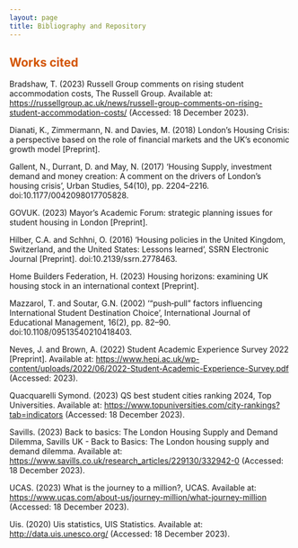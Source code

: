 ```yaml
---
layout: page
title: Bibliography and Repository
---
```

## <span style="color: #D35400 ;">Works cited</span>
Bradshaw, T. (2023) Russell Group comments on rising student accommodation costs, The Russell Group. Available at: https://russellgroup.ac.uk/news/russell-group-comments-on-rising-student-accommodation-costs/ (Accessed: 18 December 2023).

Dianati, K., Zimmermann, N. and Davies, M. (2018) London’s Housing Crisis: a perspective based on the role of financial markets and the UK’s economic growth model [Preprint]. 

Gallent, N., Durrant, D. and May, N. (2017) ‘Housing Supply, investment demand and money creation: A comment on the drivers of London’s housing crisis’, Urban Studies, 54(10), pp. 2204–2216. doi:10.1177/0042098017705828. 

GOVUK. (2023) Mayor’s Academic Forum: strategic planning issues for student housing in London [Preprint]. 

Hilber, C.A. and Schhni, O. (2016) ‘Housing policies in the United Kingdom, Switzerland, and the United States: Lessons learned’, SSRN Electronic Journal [Preprint]. doi:10.2139/ssrn.2778463. 

Home Builders Federation, H. (2023) Housing horizons: examining UK housing stock in an international context [Preprint]. 

Mazzarol, T. and Soutar, G.N. (2002) ‘“push‐pull” factors influencing International Student Destination Choice’, International Journal of Educational Management, 16(2), pp. 82–90. doi:10.1108/09513540210418403. 

Neves, J. and Brown, A. (2022) Student Academic Experience Survey 2022 [Preprint]. Available at: https://www.hepi.ac.uk/wp-content/uploads/2022/06/2022-Student-Academic-Experience-Survey.pdf (Accessed: 2023). 

Quacquarelli Symond. (2023) QS best student cities ranking 2024, Top Universities. Available at: https://www.topuniversities.com/city-rankings?tab=indicators (Accessed: 18 December 2023).

Savills. (2023) Back to basics: The London Housing Supply and Demand Dilemma, Savills UK - Back to Basics: The London housing supply and demand dilemma. Available at: https://www.savills.co.uk/research_articles/229130/332942-0 (Accessed: 18 December 2023). 

UCAS. (2023) What is the journey to a million?, UCAS. Available at: https://www.ucas.com/about-us/journey-million/what-journey-million (Accessed: 18 December 2023). 

Uis. (2020) Uis statistics, UIS Statistics. Available at: http://data.uis.unesco.org/ (Accessed: 18 December 2023). 

